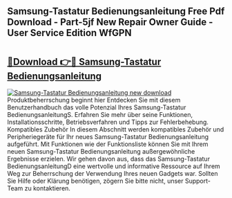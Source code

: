 ## Samsung-Tastatur Bedienungsanleitung Free Pdf Download - Part-5jf New Repair Owner Guide - User Service Edition WfGPN

# <h2><a href="http://df4ohs6.blite.top/?on=Samsung-Tastatur+Bedienungsanleitung">🔗Download 👉🔴 Samsung-Tastatur Bedienungsanleitung</a></h2>

[![Samsung-Tastatur Bedienungsanleitung new download](https://i.imgur.com/lujVjoI.png)](http://df4ohs6.blite.top/?on=Samsung-Tastatur+Bedienungsanleitung)
Produktbeherrschung beginnt hier Entdecken Sie mit diesem Benutzerhandbuch das volle Potenzial Ihres Samsung-Tastatur BedienungsanleitungS. Erfahren Sie mehr über seine Funktionen, Installationsschritte, Betriebsverfahren und Tipps zur Fehlerbehebung. Kompatibles Zubehör In diesem Abschnitt werden kompatibles Zubehör und Peripheriegeräte für Ihr neues Samsung-Tastatur Bedienungsanleitung aufgeführt. Mit Funktionen wie der Funktionsliste können Sie mit Ihrem neuen Samsung-Tastatur Bedienungsanleitung außergewöhnliche Ergebnisse erzielen. Wir gehen davon aus, dass das Samsung-Tastatur BedienungsanleitungD eine wertvolle und informative Ressource auf Ihrem Weg zur Beherrschung der Verwendung Ihres neuen Gadgets war. Sollten Sie Hilfe oder Klärung benötigen, zögern Sie bitte nicht, unser Support-Team zu kontaktieren.
